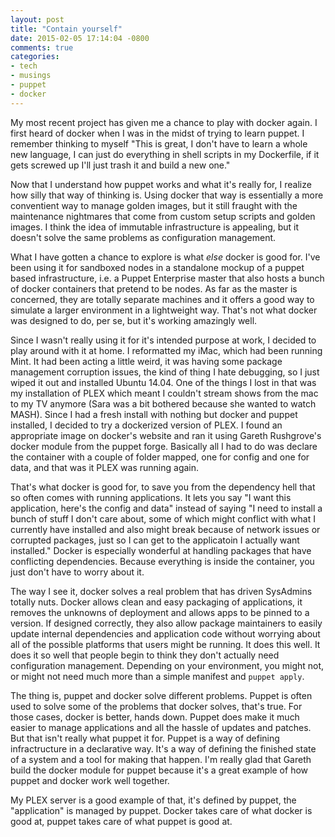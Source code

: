 ```yaml
---
layout: post
title: "Contain yourself"
date: 2015-02-05 17:14:04 -0800
comments: true
categories:
- tech
- musings
- puppet
- docker
---
```


My most recent project has given me a chance to play with docker again. I first heard of docker when I was in the midst of trying to learn puppet. I remember thinking to myself "This is great, I don't have to learn a whole new language, I can just do everything in shell scripts in my Dockerfile, if it gets screwed up I'll just trash it and build a new one."

Now that I understand how puppet works and what it's really for, I realize how silly that way of thinking is. Using docker that way is essentially a more conventient way to manage golden images, but it still fraught with the maintenance nightmares that come from custom setup scripts and golden images. I think the idea of immutable infrastructure is appealing, but it doesn't solve the same problems as configuration management.

What I have gotten a chance to explore is what _else_ docker is good for. I've been using it for sandboxed nodes in a standalone mockup of a puppet based infrastructure, i.e. a Puppet Enterprise master that also hosts a bunch of docker containers that pretend to be nodes. As far as the master is concerned, they are totally separate machines and it offers a good way to simulate a larger environment in a lightweight way. That's not what docker was designed to do, per se, but it's working amazingly well.

Since I wasn't really using it for it's intended purpose at work, I decided to play around with it at home. I reformatted my iMac, which had been running Mint. It had been acting a little weird, it was having some package management corruption issues, the kind of thing I hate debugging, so I just wiped it out and installed Ubuntu 14.04. One of the things I lost in that was my installation of PLEX which meant I couldn't stream shows from the mac to my TV anymore (Sara was a bit bothered because she wanted to watch MASH). Since I had a fresh install with nothing but docker and puppet installed, I decided to try a dockerized version of PLEX. I found an appropriate image on docker's website and ran it using Gareth Rushgrove's docker module from the puppet forge. Basically all I had to do was declare the container with a couple of folder mapped, one for config and one for data, and that was it PLEX was running again.

That's what docker is good for, to save you from the dependency hell that so often comes with running applications. It lets you say "I want this application, here's the config and data" instead of saying "I need to install a bunch of stuff I don't care about, some of which might conflict with what I currently have installed and also might break because of network issues or corrupted packages, just so I can get to the applicatoin I actually want installed." Docker is especially wonderful at handling packages that have conflicting dependencies. Because everything is inside the container, you just don't have to worry about it.

The way I see it, docker solves a real problem that has driven SysAdmins totally nuts. Docker allows clean and easy packaging of applications, it removes the unknowns of deployment and allows apps to be pinned to a version. If designed correctly, they also allow package maintainers to easily update internal dependencies and application code without worrying about all of the possible platforms that users might be running. It does this well. It does it so well that people begin to think they don't actually need configuration management. Depending on your environment, you might not, or might not need much more than a simple manifest and `puppet apply`.

The thing is, puppet and docker solve different problems. Puppet is often used to solve some of the problems that docker solves, that's true. For those cases, docker is better, hands down. Puppet does make it much easier to manage applications and all the hassle of updates and patches. But that isn't really what puppet it for. Puppet is a way of defining infractructure in a declarative way. It's a way of defining the finished state of a system and a tool for making that happen. I'm really glad that Gareth build the docker module for puppet because it's a great example of how puppet and docker work well together.

My PLEX server is a good example of that, it's defined by puppet, the "application" is managed by puppet. Docker takes care of what docker is good at, puppet takes care of what puppet is good at. 
